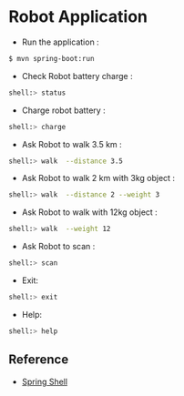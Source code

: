 # Robot Application

- Run the application :
```sh
$ mvn spring-boot:run
```

- Check Robot battery charge :
```sh
shell:> status
```
- Charge robot battery :
```sh
shell:> charge
```

- Ask Robot to walk 3.5 km :
```sh
shell:> walk  --distance 3.5
```
- Ask Robot to walk 2 km with 3kg object :
```sh
shell:> walk  --distance 2 --weight 3
```

- Ask Robot to walk with 12kg object :
```sh
shell:> walk  --weight 12
```

- Ask Robot to scan :
```sh
shell:> scan
```
- Exit:
```sh
shell:> exit
```

- Help:
```sh
shell:> help
```

## Reference

- [Spring Shell](https://docs.spring.io/spring-shell/docs/current/reference/htmlsingle/)